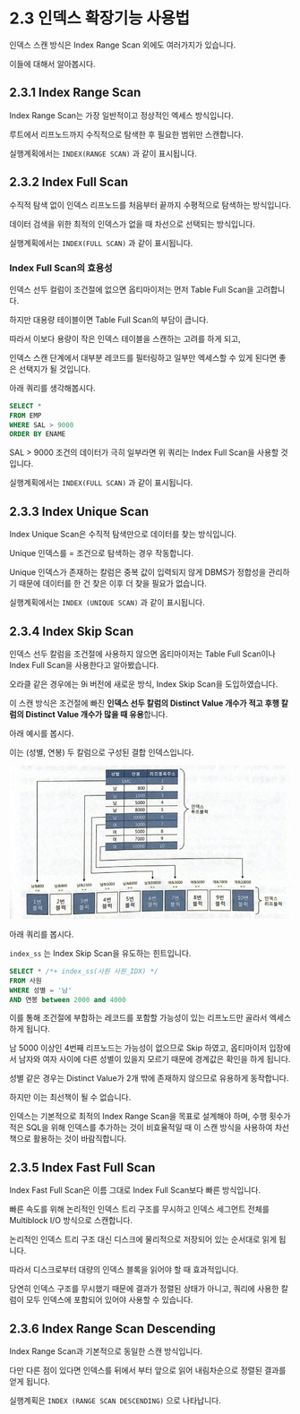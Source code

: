 # 2.3 인덱스 확장기능 사용법

인덱스 스캔 방식은 Index Range Scan 외에도 여러가지가 있습니다.

이들에 대해서 알아봅시다.

## 2.3.1 Index Range Scan

Index Range Scan는 가장 일반적이고 정상적인 엑세스 방식입니다.

루트에서 리프노드까지 수직적으로 탐색한 후 필요한 범위만 스캔합니다.

실행계획에서는 `INDEX(RANGE SCAN)` 과 같이 표시됩니다. 



## 2.3.2 Index Full Scan

수직적 탐색 없이 인덱스 리프노드를 처음부터 끝까지 수평적으로 탐색하는 방식입니다.

데이터 검색을 위한 최적의 인덱스가 없을 때 차선으로 선택되는 방식입니다.

실행계획에서는 `INDEX(FULL SCAN)` 과 같이 표시됩니다.



### Index Full Scan의 효용성

인덱스 선두 컬럼이 조건절에 없으면 옵티마이저는 먼저 Table Full Scan을 고려합니다.

하지만 대용량 테이블이면 Table Full Scan의 부담이 큽니다.

따라서 이보다 용량이 작은 인덱스 테이블을 스캔하는 고려를 하게 되고, 

인덱스 스캔 단계에서 대부분 레코드를 필터링하고 일부만 엑세스할 수 있게 된다면 좋은 선택지가 될 것입니다.



아래 쿼리를 생각해봅시다.

``` SQL
SELECT *
FROM EMP
WHERE SAL > 9000
ORDER BY ENAME
```

SAL > 9000 조건의 데이터가 극히 일부라면 위 쿼리는 Index Full Scan을 사용할 것입니다.

실행계획에서는 `INDEX(FULL SCAN)` 과 같이 표시됩니다.



## 2.3.3 Index Unique Scan

Index Unique Scan은 수직적 탐색만으로 데이터를 찾는 방식입니다.

Unique 인덱스를 = 조건으로 탐색하는 경우 작동합니다.

Unique 인덱스가 존재하는 칼럼은 중복 값이 입력되지 않게 DBMS가 정합성을 관리하기 때문에 데이터를 한 건 찾은 이후 더 찾을 필요가 없습니다.

실행계획에서는 `INDEX (UNIQUE SCAN)` 과 같이 표시됩니다.



## 2.3.4 Index Skip Scan

인덱스 선두 칼럼을 조건절에 사용하지 않으면 옵티마이저는 Table Full Scan이나 Index Full Scan을 사용한다고 알아봤습니다.

오라클 같은 경우에는 9i 버전에 새로운 방식, Index Skip Scan을 도입하였습니다.

이 스캔 방식은 조건절에 빠진 **인덱스 선두 칼럼의 Distinct Value 개수가 적고 후행 칼럼의 Distinct Value 개수가 많을 때 유용**합니다.



아래 예시를 봅시다.

이는 (성별, 연봉) 두 칼럼으로 구성된 결합 인덱스입니다.

![image-20210804230014468](../images/Chapter2/index_skip_scan.png)



아래 쿼리를 봅시다.

`index_ss` 는 Index Skip Scan을 유도하는 힌트입니다.

``` SQL
SELECT * /*+ index_ss(사원 사원_IDX) */
FROM 사원
WHERE 성별 = '남'
AND 연봉 between 2000 and 4000
```



이를 통해 조건절에 부합하는 레코드를 포함할 가능성이 있는 리프노드만 골라서 엑세스하게 됩니다.

남 5000 이상인 4번째 리프노드는 가능성이 없으므로 Skip 하였고, 옵티마이저 입장에서 남자와 여자 사이에 다른 성별이 있을지 모르기 때문에 경계값은 확인을 하게 됩니다.

성별 같은 경우는 Distinct Value가 2개 밖에 존재하지 않으므로 유용하게 동작합니다.



하지만 이는 최선책이 될 수 없습니다.

인덱스는 기본적으로 최적의 Index Range Scan을 목표로 설계해야 하며, 수행 횟수가 적은 SQL을 위해 인덱스를 추가하는 것이 비효율적일 때 이 스캔 방식을 사용하여 차선책으로 활용하는 것이 바람직합니다.



## 2.3.5 Index Fast Full Scan

Index Fast Full Scan은 이름 그대로 Index Full Scan보다 빠른 방식입니다. 

빠른 속도를 위해 논리적인 인덱스 트리 구조를 무시하고 인덱스 세그먼트 전체를 Multiblock I/O 방식으로 스캔합니다.

논리적인 인덱스 트리 구조 대신 디스크에 물리적으로 저장되어 있는 순서대로 읽게 됩니다.

따라서 디스크로부터 대량의 인덱스 블록을 읽어야 할 때 효과적입니다.

당연히 인덱스 구조를 무시했기 때문에 결과가 정렬된 상태가 아니고, 쿼리에 사용한 칼럼이 모두 인덱스에 포함되어 있어야 사용할 수 있습니다.





## 2.3.6 Index Range Scan Descending

Index Range Scan과 기본적으로 동일한 스캔 방식입니다.

다만 다른 점이 있다면 인덱스를 뒤에서 부터 앞으로 읽어 내림차순으로 정렬된 결과를 얻게 됩니다.

실행계획은 `INDEX (RANGE SCAN DESCENDING)` 으로 나타납니다.